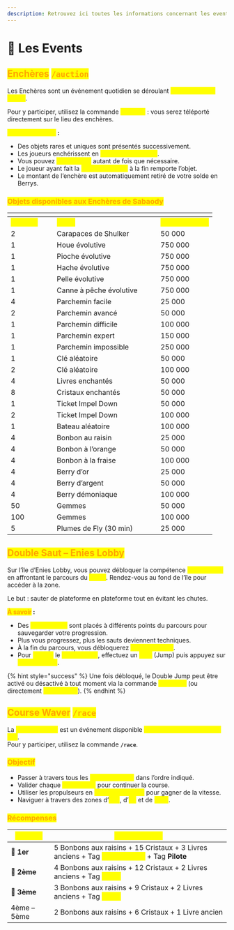 ```yaml
---
description: Retrouvez ici toutes les informations concernant les events
---
```


# 📅 Les Events

## <mark style="color:orange;">Enchères</mark> <mark style="color:orange;"></mark><mark style="color:orange;">`/auction`</mark>

Les Enchères sont un événement quotidien se déroulant <mark style="color:yellow;">**tous les jours à 18h30**</mark>.

Pour y participer, utilisez la commande <mark style="color:yellow;">**`/auction`**</mark> : vous serez téléporté directement sur le lieu des enchères.

<mark style="color:yellow;">**Fonctionnement**</mark>**&#x20;:**

* Des objets rares et uniques sont présentés successivement.
* Les joueurs enchérissent en <mark style="color:yellow;">**Berrys uniquement**</mark>.
* Vous pouvez <mark style="color:yellow;">**surenchérir**</mark> autant de fois que nécessaire.
* Le joueur ayant fait la <mark style="color:yellow;">**plus haute offre**</mark> à la fin remporte l’objet.
* Le montant de l’enchère est automatiquement retiré de votre solde en Berrys.

### <mark style="color:orange;">Objets disponibles aux Enchères de Sabaody</mark>&#x20;

<table data-header-hidden><thead><tr><th width="89.6015625"></th><th width="222.29296875"></th><th></th></tr></thead><tbody><tr><td><mark style="color:yellow;"><strong>Nombre</strong></mark></td><td><mark style="color:yellow;"><strong>Objet</strong></mark></td><td><mark style="color:yellow;"><strong>Prix de départ</strong></mark></td></tr><tr><td>2</td><td>Carapaces de Shulker</td><td>50 000</td></tr><tr><td>1</td><td>Houe évolutive</td><td>750 000</td></tr><tr><td>1</td><td>Pioche évolutive</td><td>750 000</td></tr><tr><td>1</td><td>Hache évolutive</td><td>750 000</td></tr><tr><td>1</td><td>Pelle évolutive</td><td>750 000</td></tr><tr><td>1</td><td>Canne à pêche évolutive</td><td>750 000</td></tr><tr><td>4</td><td>Parchemin facile</td><td>25 000</td></tr><tr><td>2</td><td>Parchemin avancé</td><td>50 000</td></tr><tr><td>1</td><td>Parchemin difficile</td><td>100 000</td></tr><tr><td>1</td><td>Parchemin expert</td><td>150 000</td></tr><tr><td>1</td><td>Parchemin impossible</td><td>250 000</td></tr><tr><td>1</td><td>Clé aléatoire</td><td>50 000</td></tr><tr><td>2</td><td>Clé aléatoire</td><td>100 000</td></tr><tr><td>4</td><td>Livres enchantés</td><td>50 000</td></tr><tr><td>8</td><td>Cristaux enchantés</td><td>50 000</td></tr><tr><td>1</td><td>Ticket Impel Down</td><td>50 000</td></tr><tr><td>2</td><td>Ticket Impel Down</td><td>100 000</td></tr><tr><td>1</td><td>Bateau aléatoire</td><td>100 000</td></tr><tr><td>4</td><td>Bonbon au raisin</td><td>25 000</td></tr><tr><td>4</td><td>Bonbon à l’orange</td><td>50 000</td></tr><tr><td>4</td><td>Bonbon à la fraise</td><td>100 000</td></tr><tr><td>4</td><td>Berry d’or</td><td>25 000</td></tr><tr><td>4</td><td>Berry d’argent</td><td>50 000</td></tr><tr><td>4</td><td>Berry démoniaque</td><td>100 000</td></tr><tr><td>50</td><td>Gemmes</td><td>50 000</td></tr><tr><td>100</td><td>Gemmes</td><td>100 000</td></tr><tr><td>5</td><td>Plumes de Fly (30 min)</td><td>25 000</td></tr></tbody></table>

## <mark style="color:orange;">Double Saut – Enies Lobby</mark>

Sur l’île d’Enies Lobby, vous pouvez débloquer la compétence <mark style="color:yellow;">**Double Saut**</mark> en affrontant le parcours du <mark style="color:yellow;">**Jump**</mark>. Rendez-vous au fond de l’île pour accéder à la zone.

Le but : sauter de plateforme en plateforme tout en évitant les chutes.

<mark style="color:orange;">**À savoir**</mark>**&#x20;:**

* Des <mark style="color:yellow;">**checkpoints**</mark> sont placés à différents points du parcours pour sauvegarder votre progression.
* Plus vous progressez, plus les sauts deviennent techniques.
* À la fin du parcours, vous débloquerez <mark style="color:yellow;">**le Double Saut**</mark>.
* Pour <mark style="color:yellow;">**activer**</mark> le <mark style="color:yellow;">**Double Saut**</mark>, effectuez un <mark style="color:yellow;">**saut**</mark> (Jump) puis appuyez sur <mark style="color:yellow;">**Sneak en l’air**</mark>.

{% hint style="success" %}
Une fois débloqué, le Double Jump peut être activé ou désactivé à tout moment via la commande <mark style="color:yellow;">**`/settings`**</mark> (ou directement <mark style="color:yellow;">**`/doublejump`**</mark>).
{% endhint %}

## <mark style="color:orange;">Course Waver</mark> <mark style="color:orange;"></mark><mark style="color:orange;">`/race`</mark>

La <mark style="color:yellow;">**Course Waver**</mark> est un événement disponible <mark style="color:yellow;">**tous les mardis et jeudis à 21h**</mark>.\
Pour y participer, utilisez la commande **`/race`**.

### <mark style="color:orange;">Objectif</mark>

* Passer à travers tous les <mark style="color:yellow;">**anneaux dorés**</mark> dans l’ordre indiqué.
* Valider chaque <mark style="color:yellow;">**checkpoint**</mark> pour continuer la course.
* Utiliser les propulseurs en <mark style="color:yellow;">**forme de flèches**</mark> pour gagner de la vitesse.
* Naviguer à travers des zones d’<mark style="color:yellow;">**eau**</mark>, d’<mark style="color:yellow;">**air**</mark> et de <mark style="color:yellow;">**terre**</mark>.

### <mark style="color:orange;">Récompenses</mark>

| <mark style="color:yellow;">**Position**</mark> | <mark style="color:yellow;">**Récompenses**</mark>                                                                                |
| ----------------------------------------------- | --------------------------------------------------------------------------------------------------------------------------------- |
| 🥇 **1er**                                      | 5 Bonbons aux raisins + 15 Cristaux + 3 Livres anciens + Tag <mark style="color:yellow;">**As du Volant**</mark> + Tag **Pilote** |
| 🥈 **2ème**                                     | 4 Bonbons aux raisins + 12 Cristaux + 2 Livres anciens + Tag <mark style="color:yellow;">**Pilote**</mark>                        |
| 🥉 **3ème**                                     | 3 Bonbons aux raisins + 9 Cristaux + 2 Livres anciens + Tag <mark style="color:yellow;">**Pilote**</mark>                         |
| 4ème – 5ème                                     | 2 Bonbons aux raisins + 6 Cristaux + 1 Livre ancien                                                                               |
